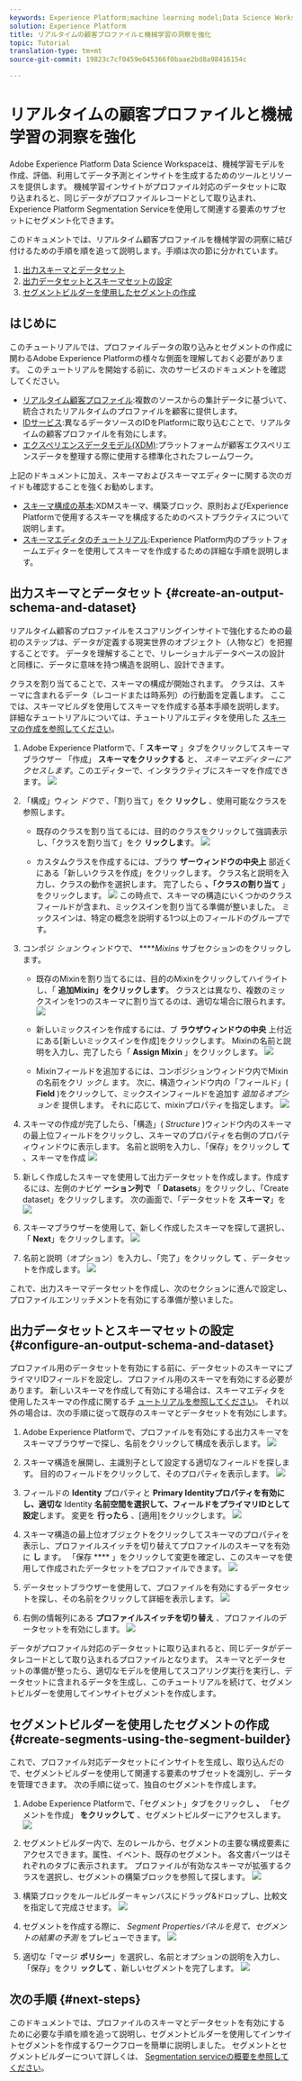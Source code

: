 ```yaml
---
keywords: Experience Platform;machine learning model;Data Science Workspace;Real-time Customer Profile;popular topics
solution: Experience Platform
title: リアルタイムの顧客プロファイルと機械学習の洞察を強化
topic: Tutorial
translation-type: tm+mt
source-git-commit: 19823c7cf0459e045366f0baae2bd8a98416154c

---
```



# リアルタイムの顧客プロファイルと機械学習の洞察を強化

Adobe Experience Platform Data Science Workspaceは、機械学習モデルを作成、評価、利用してデータ予測とインサイトを生成するためのツールとリソースを提供します。 機械学習インサイトがプロファイル対応のデータセットに取り込まれると、同じデータがプロファイルレコードとして取り込まれ、Experience Platform Segmentation Serviceを使用して関連する要素のサブセットにセグメント化できます。

このドキュメントでは、リアルタイム顧客プロファイルを機械学習の洞察に結び付けるための手順を順を追って説明します。手順は次の節に分かれています。

1. [出力スキーマとデータセット](#create-an-output-schema-and-dataset)
2. [出力データセットとスキーマセットの設定](#configure-an-output-schema-and-dataset)
3. [セグメントビルダーを使用したセグメントの作成](#create-segments-using-the-segment-builder)

## はじめに

このチュートリアルでは、プロファイルデータの取り込みとセグメントの作成に関わるAdobe Experience Platformの様々な側面を理解しておく必要があります。 このチュートリアルを開始する前に、次のサービスのドキュメントを確認してください。

* [リアルタイム顧客プロファイル](../../rtcdp/overview.md):複数のソースからの集計データに基づいて、統合されたリアルタイムのプロファイルを顧客に提供します。
* [IDサービス](../../identity-service/home.md):異なるデータソースのIDをPlatformに取り込むことで、リアルタイムの顧客プロファイルを有効にします。
* [エクスペリエンスデータモデル(XDM)](../../xdm/home.md):プラットフォームが顧客エクスペリエンスデータを整理する際に使用する標準化されたフレームワーク。

上記のドキュメントに加え、スキーマおよびスキーマエディターに関する次のガイドも確認することを強くお勧めします。

* [スキーマ構成の基本](../../xdm/schema/composition.md):XDMスキーマ、構築ブロック、原則およびExperience Platformで使用するスキーマを構成するためのベストプラクティスについて説明します。
* [スキーマエディタのチュートリアル](../../xdm/tutorials/create-schema-ui.md):Experience Platform内のプラットフォームエディターを使用してスキーマを作成するための詳細な手順を説明します。

## 出力スキーマとデータセット {#create-an-output-schema-and-dataset}

リアルタイム顧客のプロファイルをスコアリングインサイトで強化するための最初のステップは、データが定義する現実世界のオブジェクト（人物など）を把握することです。 データを理解することで、リレーショナルデータベースの設計と同様に、データに意味を持つ構造を説明し、設計できます。

クラスを割り当てることで、スキーマの構成が開始されます。 クラスは、スキーマに含まれるデータ（レコードまたは時系列）の行動面を定義します。 ここでは、スキーマビルダを使用してスキーマを作成する基本手順を説明します。 詳細なチュートリアルについては、チュートリアルエディタを使用した [スキーマの作成を参照してください](../../xdm/tutorials/create-schema-ui.md)。

1. Adobe Experience Platformで、「 **スキーマ** 」タブをクリックしてスキーマブラウザー 「作成」 **スキーマをクリックする** と、 *スキーマエディターにアクセスします*。このエディターで、インタラクティブにスキーマを作成できます。
   ![](../images/models-recipes/enrich-rtcdp/schema_browser.png)

2. 「構成」ウィン *ドウで* 、「割り当て」をク **リックし** 、使用可能なクラスを参照します。
   * 既存のクラスを割り当てるには、目的のクラスをクリックして強調表示し、「クラスを割り当て」をク **リックしま**す。
      ![](../images/models-recipes/enrich-rtcdp/existing_class.png)

   * カスタムクラスを作成するには、ブラウ **ザーウィンドウの中央上** 部近くにある「新しいクラスを作成」をクリックします。 クラス名と説明を入力し、クラスの動作を選択します。 完了したら **、「クラスの割り当て** 」をクリックします。
      ![](../images/models-recipes/enrich-rtcdp/create_new_class.png)
   この時点で、スキーマの構造にいくつかのクラスフィールドが含まれ、ミックスインを割り当てる準備が整いました。 ミックスインは、特定の概念を説明する1つ以上のフィールドのグループです。

3. コンポジ *ション* ウィンドウで、 *****Mixins* サブセクションのをクリックします。
   * 既存のMixinを割り当てるには、目的のMixinをクリックしてハイライトし、「 **追加Mixin」をクリックします**。 クラスとは異なり、複数のミックスインを1つのスキーマに割り当てるのは、適切な場合に限られます。
      ![](../images/models-recipes/enrich-rtcdp/existing_mixin.png)

   * 新しいミックスインを作成するには、ブ **ラウザウィンドウの中央** 上付近にある[新しいミックスインを作成]をクリックします。 Mixinの名前と説明を入力し、完了したら「 **Assign Mixin** 」をクリックします。
      ![](../images/models-recipes/enrich-rtcdp/create_new_mixin.png)

   * Mixinフィールドを追加するには、コンポジションウィンドウ内でMixinの名前をクリ *ックし* ます。 次に、構造ウィンドウ内の「フィールド」( **Field** )をクリックして、ミックスインフィールドを追加す *追加るオプションを* 提供します。 それに応じて、mixinプロパティを指定します。
      ![](../images/models-recipes/enrich-rtcdp/mixin_properties.png)

4. スキーマの作成が完了したら、「構造」( *Structure* )ウィンドウ内のスキーマの最上位フィールドをクリックし、スキーマのプロパティを右側のプロパティウィンドウに表示します。 名前と説明を入力し、「保存」をクリックし **て** 、スキーマを作成
   ![](../images/models-recipes/enrich-rtcdp/save_schema.png)

5. 新しく作成したスキーマを使用して出力データセットを作成します。作成するには、左側のナビゲ **ーション列で** 「 **Datasets**」をクリックし、「Create dataset」をクリックします。 次の画面で、「データセットを **スキーマ**」を
   ![](../images/models-recipes/enrich-rtcdp/dataset_overview.png)

6. スキーマブラウザーを使用して、新しく作成したスキーマを探して選択し、「 **Next**」をクリックします。
   ![](../images/models-recipes/enrich-rtcdp/choose_schema.png)

7. 名前と説明（オプション）を入力し、「完了」をクリックし **て** 、データセットを作成します。
   ![](../images/models-recipes/enrich-rtcdp/configure_dataset.png)

これで、出力スキーマデータセットを作成し、次のセクションに進んで設定し、プロファイルエンリッチメントを有効にする準備が整いました。

## 出力データセットとスキーマセットの設定 {#configure-an-output-schema-and-dataset}

プロファイル用のデータセットを有効にする前に、データセットのスキーマにプライマリIDフィールドを設定し、プロファイル用のスキーマを有効にする必要があります。 新しいスキーマを作成して有効にする場合は、スキーマエディタを使用したスキーマの作成に関するチ [ュートリアルを参照してください](../../xdm/tutorials/create-schema-ui.md)。 それ以外の場合は、次の手順に従って既存のスキーマとデータセットを有効にします。

1. Adobe Experience Platformで、プロファイルを有効にする出力スキーマをスキーマブラウザーで探し、名前をクリックして構成を表示します。
   ![](../images/models-recipes/enrich-rtcdp/schemas.png)

2. スキーマ構造を展開し、主識別子として設定する適切なフィールドを探します。 目的のフィールドをクリックして、そのプロパティを表示します。
   ![](../images/models-recipes/enrich-rtcdp/schema_structure.png)

3. フィールドの **Identity** プロパティと **Primary Identityプロパティを有効にし、適切な** Identity **名前空間を選択して、フィールドをプライマリIDとして設定**&#x200B;します。 変更を **行ったら** 、[適用]をクリックします。
   ![](../images/models-recipes/enrich-rtcdp/set_identity.png)

4. スキーマ構造の最上位オブジェクトをクリックしてスキーマのプロパティを表示し、プロファイルスイッチを切り替えてプロファイルのスキーマを有効に **し** ます。 「保存 **** 」をクリックして変更を確定し、このスキーマを使用して作成されたデータセットをプロファイルできます。
   ![](../images/models-recipes/enrich-rtcdp/enable_schema.png)

5. データセットブラウザーを使用して、プロファイルを有効にするデータセットを探し、その名前をクリックして詳細を表示します。
   ![](../images/models-recipes/enrich-rtcdp/datasets.png)

6. 右側の情報列にある **プロファイルスイッチを切り替え** 、プロファイルのデータセットを有効にします。
   ![](../images/models-recipes/enrich-rtcdp/enable_dataset.png)

データがプロファイル対応のデータセットに取り込まれると、同じデータがデータレコードとして取り込まれるプロファイルとなります。 スキーマとデータセットの準備が整ったら、適切なモデルを使用してスコアリング実行を実行し、データセットに含まれるデータを生成し、このチュートリアルを続けて、セグメントビルダーを使用してインサイトセグメントを作成します。

## セグメントビルダーを使用したセグメントの作成 {#create-segments-using-the-segment-builder}

これで、プロファイル対応データセットにインサイトを生成し、取り込んだので、セグメントビルダーを使用して関連する要素のサブセットを識別し、データを管理できます。 次の手順に従って、独自のセグメントを作成します。

1. Adobe Experience Platformで、「セグメント」タブをクリックし **、** 「セグメントを作成」 **をクリックして** 、セグメントビルダーにアクセスします。
   ![](../images/models-recipes/enrich-rtcdp/segments_overview.png)

2. セグメントビルダー内で、左のレールから、セグメントの主要な構成要素にアクセスできます。属性、イベント、既存のセグメント。 各文書パーツはそれぞれのタブに表示されます。 プロファイルが有効なスキーマが拡張するクラスを選択し、セグメントの構築ブロックを参照して探します。
   ![](../images/models-recipes/enrich-rtcdp/segment_builder.png)

3. 構築ブロックをルールビルダーキャンバスにドラッグ&amp;ドロップし、比較文を指定して完成させます。
   ![](../images/models-recipes/enrich-rtcdp/drag_fill.gif)

4. セグメントを作成する際に、 *Segment Propertiesパネルを見て、セグメントの結果の予測* をプレビューできます。
   ![](../images/models-recipes/enrich-rtcdp/preview_segment.gif)

5. 適切な「マージ **ポリシー**」を選択し、名前とオプションの説明を入力し、「保存」をクリ **ックして** 、新しいセグメントを完了します。
   ![](../images/models-recipes/enrich-rtcdp/save_segment.png)


## 次の手順 {#next-steps}

このドキュメントでは、プロファイルのスキーマとデータセットを有効にするために必要な手順を順を追って説明し、セグメントビルダーを使用してインサイトセグメントを作成するワークフローを簡単に説明しました。 セグメントとセグメントビルダーについて詳しくは、 [Segmentation serviceの概要を参照してください](../../segmentation/home.md)。